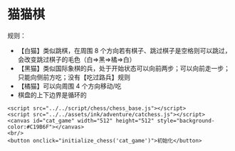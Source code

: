# 猫猫棋
规则：
* 【白猫】类似跳棋，在周围 8 个方向若有棋子、跳过棋子是空格则可以跳过，会改变跳过棋子的毛色（白=>黑=>橘=>白）
* 【黑猫】类似国际象棋的兵，处于开始状态可以向前两步；可以向前走一步；只能向侧前方吃；没有【吃过路兵】规则
* 【橘猫】可以向周围 4 个方向移动/吃
* 棋盘的上下边界是循环的

```insert-html
<script src="../../script/chess/chess_base.js"></script>
<script src="../../assets/ink/adventure/catchess.js"></script>
<canvas id="cat_game" width="512" height="512" style="background-color:#C19B6F"></canvas>
<br/>
<button onclick="initialize_chess('cat_game')">初始化</button>
```
